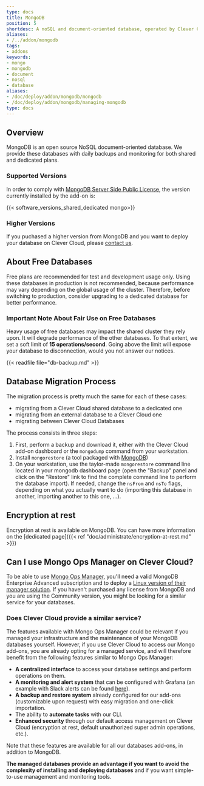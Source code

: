 ```yaml
---
type: docs
title: MongoDB
position: 5
shortdesc: A noSQL and document-oriented database, operated by Clever Cloud.
aliases:
- /../addon/mongodb
tags:
- addons
keywords:
- mongo
- mongodb
- document
- nosql
- database
aliases:
- /doc/deploy/addon/mongodb/mongodb
- /doc/deploy/addon/mongodb/managing-mongodb
type: docs
---
```

## Overview

MongoDB is an open source NoSQL document-oriented database. We provide these databases with daily backups and monitoring for both shared and dedicated plans.

### Supported Versions

In order to comply with [MongoDB Server Side Public License](https://www.mongodb.com/licensing/server-side-public-license), the version currently installed by the add-on is:

{{< software_versions_shared_dedicated mongo>}}

### Higher Versions

If you puchased a higher version from MongoDB and you want to deploy your database on Clever Cloud, please [contact us](https://www.clever-cloud.com/contact/).

## About Free Databases

Free plans are recommended for test and development usage only. Using these databases in production is not recommended, because performance may vary depending on the global usage of the cluster. Therefore, before switching to production, consider upgrading to a dedicated database for better performance.

### Important Note About Fair Use on Free Databases

Heavy usage of free databases may impact the shared cluster they rely upon. It will degrade performance of the other databases. To that extent, we set a soft limit of **15 operations/second**. Going above the limit will expose your database to disconnection, would you not answer our notices.

{{< readfile file="db-backup.md" >}}

## Database Migration Process

The migration process is pretty much the same for each of these cases:

- migrating from a Clever Cloud shared database to a dedicated one
- migrating from an external database to a Clever Cloud one
- migrating between Clever Cloud Databases

The process consists in three steps:

1. First, perform a backup and download it, either with the Clever Cloud add-on dashboard or the `mongodump` command from your workstation.
2. Install `mongorestore` (a tool packaged with [MongoDB](https://docs.mongodb.com/manual/administration/install-community/))
3. On your workstation, use the taylor-made `mongorestore` command line located in your mongodb dashboard page (open the "Backup" panel and click on the "Restore" link to find the complete command line to perform the database import). If needed, change the `nsFrom` and `nsTo` flags, depending on what you actually want to do (importing this database in another, importing another to this one, ...).

## Encryption at rest

Encryption at rest is available on MongoDB. You can have more information on the [dedicated page]({{< ref "doc/administrate/encryption-at-rest.md" >}})

## Can I use Mongo Ops Manager on Clever Cloud?

To be able to use [Mongo Ops Manager](https://www.mongodb.com/products/ops-manager), you'll need a valid MongoDB Enterprise Advanced subscription and to deploy a [Linux version of their manager solution](https://www.mongodb.com/try/download/ops-manager). If you haven't purchased any license from MongoDB and you are using the Community version, you might be looking for a similar service for your databases.

### Does Clever Cloud provide a similar service?

The features available with Mongo Ops Manager could be relevant if you managed your infrastructure and the maintenance of your MongoDB databases yourself. However, if you use Clever Cloud to access our Mongo add-ons, you are already opting for a managed service, and will therefore benefit from the following features similar to Mongo Ops Manager:

- **A centralized interface** to access your database settings and perform operations on them.
- **A monitoring and alert system** that can be configured with Grafana (an example with Slack alerts can be found [here](https://www.clever-cloud.com/blog/features/2021/12/03/slack-alerts-for-grafana/)).
- **A backup and restore system** already configured for our add-ons (customizable upon request) with easy migration and one-click importation.
- The ability to **automate tasks** with our CLI.
- **Enhanced security** through our default access management on Clever Cloud (encryption at rest, default unauthorized super admin operations, etc.).

Note that these features are available for all our databases add-ons, in addition to MongoDB.

**The managed databases provide an advantage if you want to avoid the complexity of installing and deploying databases** and if you want simple-to-use management and monitoring tools.

